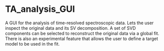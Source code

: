 # TA_analysis_GUI

A GUI for the analysis of time-resolved spectroscopic data.
Lets the user inspect the original data and its SV decomposition. A set of SVD components can be selected to reconstruct the original data via a global fit.
There is also an experimental feature that allows the user to define a target model to be used in the fit.
